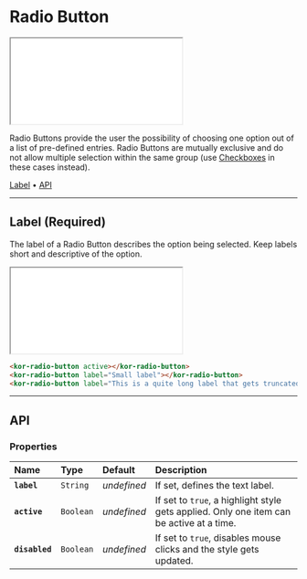 # Radio Button

<iframe src="./assets/docs/components/radio-button/main.html"></iframe>

Radio Buttons provide the user the possibility of choosing one option out of a list of pre-defined entries. Radio Buttons are mutually exclusive and do not allow multiple selection within the same group (use [Checkboxes](components/checkbox) in these cases instead).

[Label](components/radio-button#label) • [API](components/radio-button#api)

---

## Label (Required)

The label of a Radio Button describes the option being selected. Keep labels short and descriptive of the option.

<iframe src="./assets/docs/components/radio-button/label.html"></iframe>

```html
<kor-radio-button active></kor-radio-button>
<kor-radio-button label="Small label"></kor-radio-button>
<kor-radio-button label="This is a quite long label that gets truncated because of its length"></kor-radio-button>
```

---

## API

### Properties

| Name | Type | Default | Description |
| :-- | :-- | :-- | :-- |
| **`label`** | `String` | _undefined_ | If set, defines the text label. |
| **`active`** | `Boolean` | _undefined_ | If set to `true`, a highlight style gets applied. Only one item can be active at a time. |
| **`disabled`** | `Boolean` | _undefined_ | If set to `true`, disables mouse clicks and the style gets updated. |